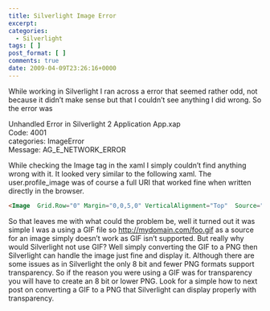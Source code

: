 ```yaml
---
title: Silverlight Image Error
excerpt:
categories:
  - Silverlight
tags: [ ]
post_format: [ ]
comments: true
date: 2009-04-09T23:26:16+0000
---
```

While working in Silverlight I ran across a error that seemed rather odd, not because it didn’t make sense but that I couldn’t see anything I did wrong. So the error was

Unhandled Error in Silverlight 2 Application App.xap  
Code: 4001  
categories: ImageError  
Message: AG\_E\_NETWORK_ERROR

While checking the Image tag in the xaml I simply couldn’t find anything wrong with it. It looked very similar to the following xaml. The user.profile_image was of course a full URI that worked fine when written directly in the browser.


``` html
<Image  Grid.Row="0" Margin="0,0,5,0" VerticalAlignment="Top"  Source="{Binding user.profile_image}" ></Image>
```

So that leaves me with what could the problem be, well it turned out it was simple I was a using a GIF file so http://mydomain.com/foo.gif as a source for an image simply doesn’t work as GIF isn’t supported. But really why would Silverlight not use GIF? Well simply converting the GIF to a PNG then Silverlight can handle the image just fine and display it. Although there are some issues as in Silverlight the only 8 bit and fewer PNG formats support transparency. So if the reason you were using a GIF was for transparency you will have to create an 8 bit or lower PNG. Look for a simple how to next post on converting a GIF to a PNG that Silverlight can display properly with transparency.
